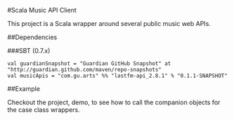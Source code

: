 #Scala Music API Client

This project is a Scala wrapper around several public music web APIs.

##Dependencies

###SBT (0.7.x)

	val guardianSnapshot = "Guardian GitHub Snapshot" at "http://guardian.github.com/maven/repo-snapshots"
  	val musicApis = "com.gu.arts" %% "lastfm-api_2.8.1" % "0.1.1-SNAPSHOT"

##Example

Checkout the project, demo, to see how to call the companion objects for the case class wrappers.	
